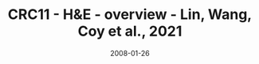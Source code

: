---
title: CRC11 - H&E - overview - Lin, Wang, Coy et al., 2021
image: https://labsyspharm.github.io/HTA-CRCATLAS-1/images/thumbnail-crc11-he-overview.jpg
date: '2008-01-26'
minerva_link: https://labsyspharm.github.io/HTA-CRCATLAS-1/minerva/crc11-he-overview.html
info_link: null
show_page_link: false
tags:
    - overview-crc
---